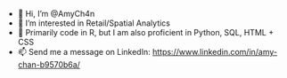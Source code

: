 - 👋 Hi, I’m @AmyCh4n
- 👀 I’m interested in Retail/Spatial Analytics
- 🌱 Primarily code in R, but I am also proficient in Python, SQL, HTML + CSS
- 📫 Send me a message on LinkedIn: https://www.linkedin.com/in/amy-chan-b9570b6a/

